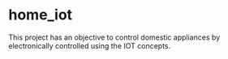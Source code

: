 # home_iot
This project has an objective to control domestic appliances by electronically controlled using the IOT concepts.
